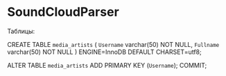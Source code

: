 # SoundCloudParser
Таблицы:

CREATE TABLE `media_artists` (
  `Username` varchar(50) NOT NULL,
  `Fullname` varchar(50) NOT NULL
) ENGINE=InnoDB DEFAULT CHARSET=utf8;

ALTER TABLE `media_artists`
  ADD PRIMARY KEY (`Username`);
COMMIT;
